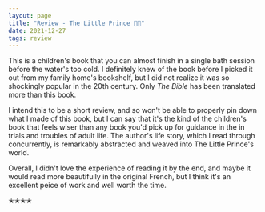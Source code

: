 ```yaml
---
layout: page
title: "Review - The Little Prince 👦✨"
date: 2021-12-27
tags: review
---
```


This is a children's book that you can almost finish in a single bath session before the water's too cold.
I definitely knew of the book before I picked it out from my family home's bookshelf, but I did not realize
it was so shockingly popular in the 20th century. Only _The Bible_ has been translated more than this book.

I intend this to be a short review, and so won't be able to properly pin down what I made of this book, but
I can say that it's the kind of the children's book that feels wiser than any book you'd pick up for guidance
in the in trials and troubles of adult life. The author's life story, which I read through concurrently, is remarkably
abstracted and weaved into The Little Prince's world.

Overall, I didn't love the experience of reading it by the end, and maybe it would read more beautifully in the original
French, but I think it's an excellent peice of work and well worth the time.

✭✭✭✭
